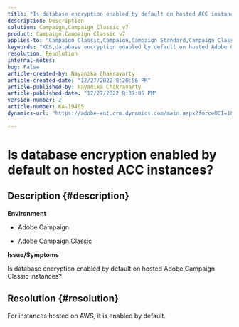 ```yaml
---
title: "Is database encryption enabled by default on hosted ACC instances?"
description: Description
solution: Campaign,Campaign Classic v7
product: Campaign,Campaign Classic v7
applies-to: "Campaign Classic,Campaign,Campaign Standard,Campaign Classic v7"
keywords: "KCS,database encryption enabled by default on hosted Adobe Campaign"
resolution: Resolution
internal-notes: 
bug: False
article-created-by: Nayanika Chakravarty
article-created-date: "12/27/2022 8:20:56 PM"
article-published-by: Nayanika Chakravarty
article-published-date: "12/27/2022 8:37:05 PM"
version-number: 2
article-number: KA-19405
dynamics-url: "https://adobe-ent.crm.dynamics.com/main.aspx?forceUCI=1&pagetype=entityrecord&etn=knowledgearticle&id=5fd077f7-2386-ed11-81ac-6045bd006079"

---
```

# Is database encryption enabled by default on hosted ACC instances?

## Description {#description}


<b>Environment</b>

- Adobe Campaign

- Adobe Campaign Classic

<b>Issue/Symptoms</b>

Is database encryption enabled by default on hosted Adobe Campaign Classic instances?


## Resolution {#resolution}


For instances hosted on AWS, it is enabled by default.
